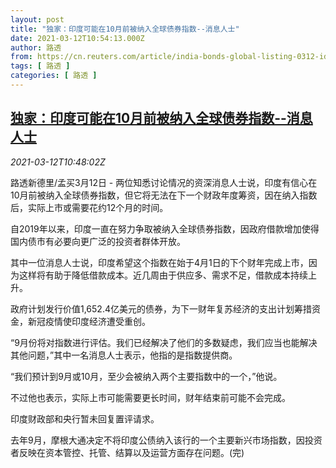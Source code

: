 ```yaml
---
layout: post
title: "独家：印度可能在10月前被纳入全球债券指数--消息人士"
date: 2021-03-12T10:54:13.000Z
author: 路透
from: https://cn.reuters.com/article/india-bonds-global-listing-0312-idCNKBS2B417O
tags: [ 路透 ]
categories: [ 路透 ]
---
```

<!--1615546453000-->
[独家：印度可能在10月前被纳入全球债券指数--消息人士](https://cn.reuters.com/article/india-bonds-global-listing-0312-idCNKBS2B417O)
------

<div>
<div><i>2021-03-12T10:48:02Z</i></div><p>路透新德里/孟买3月12日 - 两位知悉讨论情况的资深消息人士说，印度有信心在10月前被纳入全球债券指数，但它将无法在下一个财政年度筹资，因在纳入指数后，实际上市或需要花约12个月的时间。</p><p>自2019年以来，印度一直在努力争取被纳入全球债券指数，因政府借款增加使得国内债市有必要向更广泛的投资者群体开放。</p><p>其中一位消息人士说，印度希望这个指数在始于4月1日的下个财年完成上市，因为这样将有助于降低借款成本。近几周由于供应多、需求不足，借款成本持续上升。</p><p>政府计划发行价值1,652.4亿美元的债券，为下一财年复苏经济的支出计划筹措资金，新冠疫情使印度经济遭受重创。</p><p>“9月份将对指数进行评估。我们已经解决了他们的多数疑虑，我们应当也能解决其他问题，”其中一名消息人士表示，他指的是指数提供商。</p><p>“我们预计到9月或10月，至少会被纳入两个主要指数中的一个，”他说。</p><p>不过他也表示，实际上市可能需要更长时间，财年结束前可能不会完成。</p><p>印度财政部和央行暂未回复置评请求。</p><p>去年9月，摩根大通决定不将印度公债纳入该行的一个主要新兴市场指数，因投资者反映在资本管控、托管、结算以及运营方面存在问题。(完)</p>
</div>
